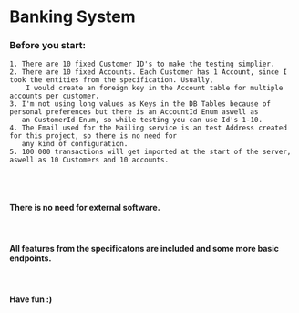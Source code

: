# Banking System 

### Before you start: 
    1. There are 10 fixed Customer ID's to make the testing simplier.
    2. There are 10 fixed Accounts. Each Customer has 1 Account, since I took the entities from the specification. Usually,
        I would create an foreign key in the Account table for multiple accounts per customer.
    3. I'm not using long values as Keys in the DB Tables because of personal preferences but there is an AccountId Enum aswell as 
       an CustomerId Enum, so while testing you can use Id's 1-10.
    4. The Email used for the Mailing service is an test Address created for this project, so there is no need for 
       any kind of configuration. 
    5. 100 000 transactions will get imported at the start of the server, aswell as 10 Customers and 10 accounts.
    
 <br>
 <br>

#### There is no need for external software.
<br>

#### All features from the specificatons are included and some more basic endpoints.
<br>

#### Have fun :)
    
